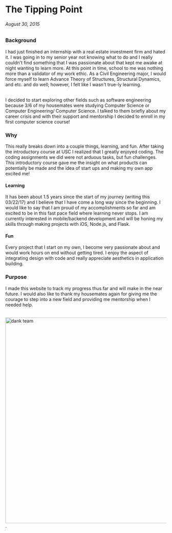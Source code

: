 # The Tipping Point
<!---
Why I rebuilt my website, again, and the reasoning behind my technology choices.
:08/30/15
-->
###### August 30, 2015

### Background

I had just finished an internship with a real estate investment firm and hated
it. I was going in to my senior year not knowing what to do and I really
couldn't find something that I was passionate about that kept me awake at
night wanting to learn more. At this point in time, school to me was nothing
more than a validator of my work ethic. As a Civil Engineering major, I would
force myself to learn Advance Theory of Structures, Structural Dynamics, and
etc. and do well; however, I felt like I wasn't true-ly learning.

<br>
I decided to start exploring other fields such as software engineering because
3/6 of my housemates were studying Computer Science or Computer Engineering/
Computer Science. I talked to them briefly about my career crisis and with
their support and mentorship I decided to enroll in my first computer science
course!

### Why

This really breaks down into a couple things, learning, and fun. After taking
the introductory course at USC I realized that I greatly enjoyed coding. The
coding assignments we did were not arduous tasks, but fun challenges. This
introductory course gave me the insight on what products can potentially be
made and the idea of start ups and making my own app excited me!

#### Learning

It has been about 1.5 years since the start of my journey (writing this 03/22/17)
and I believe that I have come a long way since the beginning. I would like to
say that I am proud of my accomplishments so far and am excited to be in this
fast pace field where learning never stops. I am currently interested in
mobile/backend development and will be honing my skills through making projects
with iOS, Node.js, and Flask.

#### Fun

Every project that I start on my own, I become very passionate about and would
work hours on end without getting tired. I enjoy the aspect of integrating design
with code and really appreciate aesthetics in application building.

### Purpose

I made this website to track my progress thus far and will make in the near future.
I would also like to thank my housemates again for giving me the courage to
step into a new field and providing me mentorship when I needed help.

<br>
<img src="http://i.imgur.com/H7NlOAA.jpg" alt="dank team" width="640">.
<br>
